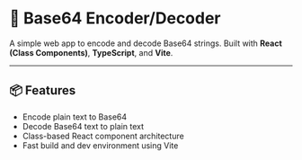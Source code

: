 # 🧬 Base64 Encoder/Decoder

A simple web app to encode and decode Base64 strings. Built with **React (Class Components)**, **TypeScript**, and **Vite**.

---

## 📦 Features

- Encode plain text to Base64
- Decode Base64 text to plain text
- Class-based React component architecture
- Fast build and dev environment using Vite